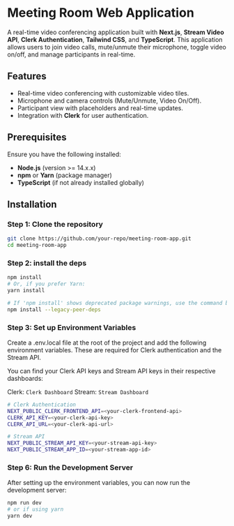 # Meeting Room Web Application

A real-time video conferencing application built with **Next.js**, **Stream Video API**, **Clerk Authentication**, **Tailwind CSS**, and **TypeScript**. This application allows users to join video calls, mute/unmute their microphone, toggle video on/off, and manage participants in real-time.

## Features

- Real-time video conferencing with customizable video tiles.
- Microphone and camera controls (Mute/Unmute, Video On/Off).
- Participant view with placeholders and real-time updates.
- Integration with **Clerk** for user authentication.

## Prerequisites

Ensure you have the following installed:

- **Node.js** (version >= 14.x.x)
- **npm** or **Yarn** (package manager)
- **TypeScript** (if not already installed globally)

## Installation

### Step 1: Clone the repository

```bash
git clone https://github.com/your-repo/meeting-room-app.git
cd meeting-room-app
```

### Step 2: install the deps

```bash
npm install
# Or, if you prefer Yarn:
yarn install

# If 'npm install' shows deprecated package warnings, use the command below:
npm install --legacy-peer-deps

```


### Step 3: Set up Environment Variables
Create a .env.local file at the root of the project and add the following environment variables. These are required for Clerk authentication and the Stream API.

You can find your Clerk API keys and Stream API keys in their respective dashboards:

Clerk: `Clerk Dashboard`
Stream: `Stream Dashboard`
```bash
# Clerk Authentication
NEXT_PUBLIC_CLERK_FRONTEND_API=<your-clerk-frontend-api>
CLERK_API_KEY=<your-clerk-api-key>
CLERK_API_URL=<your-clerk-api-url>

# Stream API
NEXT_PUBLIC_STREAM_API_KEY=<your-stream-api-key>
NEXT_PUBLIC_STREAM_APP_ID=<your-stream-app-id>

```



### Step 6: Run the Development Server
After setting up the environment variables, you can now run the development server:
```bash
npm run dev
# or if using yarn
yarn dev
```
